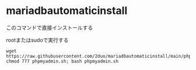# mariadbautomaticinstall

このコマンドで直接インストールする

rootまたはsudoで実行する
```
wget https://raw.githubusercontent.com/2duo/mariadbautomaticinstall/main/phpmyadmin.sh; chmod 777 phpmyadmin.sh; bash phpmyadmin.sh
```
